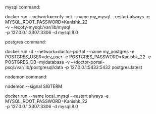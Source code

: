 mysql command:

docker run --network=ecofy-net --name my_mysql --restart always -e MYSQL_ROOT_PASSWORD=Kanishk_22 \
-v ~/ecofy-mysql:/var/lib/mysql \
-p 127.0.0.1:3307:3306 -d mysql:8.0


postgres command:

docker run -d  --network=doctor-portal --name my_postgres   -e POSTGRES_USER=dev_user   -e POSTGRES_PASSWORD=Kanishk_22   -e POSTGRES_DB=mydatabase   -v ~/doctor-portal-psql:/var/lib/postgresql/data   -p 127.0.0.1:5433:5432   postgres:latest


nodemon command:

nodemon --signal SIGTERM


docker run --name local_mysql --restart always -e MYSQL_ROOT_PASSWORD=Kanishk_22 \
-p 127.0.0.1:3307:3306 -d mysql:8.0

